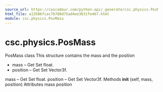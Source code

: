 ```yaml
---
source_url: https://cascadeur.com/python-api/_generate/csc.physics.PosMass.html
html_file: a13586fcac7b788d75ad4ee3631fe467.html
module: csc.physics.PosMass
---
```


# csc.physics.PosMass 

PosMass class This structure contains the mass and the position
- mass – Get Set float.
- position – Get Set Vector3f.

mass – Get Set float. position – Get Set Vector3f. Methods __init__ (self, mass, position) Attributes mass position